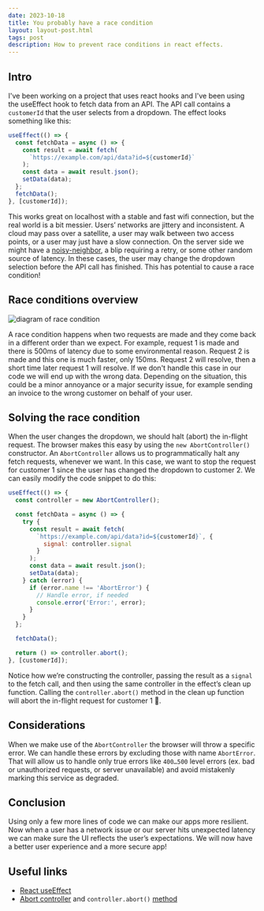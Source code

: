 ```yaml
---
date: 2023-10-18
title: You probably have a race condition
layout: layout-post.html
tags: post
description: How to prevent race conditions in react effects.
---
```

## Intro

I've been working on a project that uses react hooks and I've been using the useEffect hook to fetch data from an API. The API call contains a `customerId` that the user selects from a dropdown. The effect looks something like this:

```javascript
useEffect(() => {
  const fetchData = async () => {
    const result = await fetch(
      `https://example.com/api/data?id=${customerId}`
    );
    const data = await result.json();
    setData(data);
  };
  fetchData();
}, [customerId]);
```

This works great on localhost with a stable and fast wifi connection, but the real world is a bit messier. Users’ networks are jittery and inconsistent. A cloud may pass over a satellite, a user may walk between two access points, or a user may just have a slow connection. On the server side we might have a [noisy-neighbor](https://en.wikipedia.org/wiki/Cloud_computing_issues%23Performance_interference_and_noisy_neighbors), a blip requiring a retry, or some other random source of latency. In these cases, the user may change the dropdown selection before the API call has finished. This has potential to cause a race condition!

## Race conditions overview

![diagram of race condition](/images/posts/abort-controller/race-condition.png "diagram of race condition")

A race condition happens when two requests are made and they come back in a different order than we expect. For example, request 1 is made and there is 500ms of latency due to some environmental reason. Request 2 is made and this one is much faster, only 150ms. Request 2 will resolve, then a short time later request 1 will resolve. If we don't handle this case in our code we will end up with the wrong data. Depending on the situation, this could be a minor annoyance or a major security issue, for example sending an invoice to the wrong customer on behalf of your user.

## Solving the race condition

When the user changes the dropdown, we should halt (abort) the in-flight request. The browser makes this easy by using the `new AbortController()` constructor. An `AbortController` allows us to programmatically halt any fetch requests, whenever we want. In this case, we want to stop the request for customer 1 since the user has changed the dropdown to customer 2. We can easily modify the code snippet to do this:
```javascript
useEffect(() => {
  const controller = new AbortController();

  const fetchData = async () => {
    try {
      const result = await fetch(
        `https://example.com/api/data?id=${customerId}`, {
          signal: controller.signal
        }
      );
      const data = await result.json();
      setData(data);
    } catch (error) {
      if (error.name !== 'AbortError') {
        // Handle error, if needed
        console.error('Error:', error);
      }
    }
  };

  fetchData();

  return () => controller.abort();
}, [customerId]);
```

Notice how we’re constructing the controller, passing the result as a `signal` to the fetch call, and then using the same controller in the effect’s clean up function. Calling the `controller.abort()` method in the clean up function will abort the in-flight request for customer 1 🎉.
## Considerations
When we make use of the `AbortController` the browser will throw a specific error. We can handle these errors by excluding those with name `AbortError`. That will allow us to handle only true errors like `400…500` level errors (ex. bad or unauthorized requests, or server unavailable)  and avoid mistakenly marking this service as degraded.

## Conclusion
Using only a few more lines of code we can make our apps more resilient. Now when a user has a network issue or our server hits unexpected latency we can make sure the UI reflects the user’s expectations. We will now have a better user experience and a more secure app!

## Useful links
* [React useEffect](https://react.dev/reference/react/useEffect)
* [Abort controller](https://developer.mozilla.org/en-US/docs/Web/API/AbortController/AbortController) and `controller.abort()` [method](https://developer.mozilla.org/en-US/docs/Web/API/AbortController/abort)
